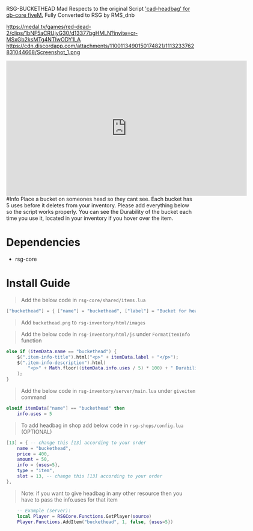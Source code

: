 RSG-BUCKETHEAD
 Mad Respects to the original Script ['cad-headbag' for qb-core fiveM.](https://github.com/cadburry6969/cad-headbag)
 Fully Converted to RSG by RMS_dnb
 
 https://medal.tv/games/red-dead-2/clips/1bNF5aCRUjyG30/d13377bgHMLN?invite=cr-MSxGb2ksMTg4NTIwODY1LA
 https://cdn.discordapp.com/attachments/1100113490150174821/1113233762831044668/Screenshot_1.png
 
<iframe width='640' height='360' style='border: none;' src='https://medal.tv/games/red-dead-2/clip/1bNF5aCRUjyG30/V8sLrCJ4azg3?invite=cr-MSxWeEksMTg4NTIwNjM0LA' allow='autoplay' allowfullscreen></iframe>
#Info
Place a bucket on someones head so they cant see. Each bucket has 5 uses before it deletes from your inventory.  Please add everything below so the script works properly.  You can see the Durability of the bucket each time you use it, located in your inventory if you hover over the item.

# Dependencies
* rsg-core

# Install Guide

> Add the below code in `rsg-core/shared/items.lua`
```lua
["buckethead"] = { ["name"] = "buckethead", ["label"] = "Bucket for head", ["weight"] = 400, ["type"] = "item", ["image"] = "headbag.png", ["unique"] = true, ["useable"] = true, ["shouldClose"] = true, ["combinable"] = nil, ["description"] = "A bucket to put over someone elses head and make them blind." },
```

> Add `buckethead.png` to `rsg-inventory/html/images`

> Add the below code in `rsg-inventory/html/js` under `FormatItemInfo` function
```lua
else if (itemData.name == "buckethead") {
    $(".item-info-title").html("<p>" + itemData.label + "</p>");
    $(".item-info-description").html(
        "<p>" + Math.floor((itemData.info.uses / 5) * 100) + " Durability.</p>"
    );
} 
```

> Add the below code in `rsg-inventory/server/main.lua` under `giveitem` command
```lua
elseif itemData["name"] == "buckethead" then
	info.uses = 5
```

> To add headbag in shop add below code in `rsg-shops/config.lua` (OPTIONAL)
```lua
[13] = { -- change this [13] according to your order
    name = "buckethead",
    price = 400,
    amount = 50,
    info = {uses=5},
    type = "item",
    slot = 13, -- change this [13] according to your order
},
```

> Note: if you want to give headbag in any other resource then you have to pass the info.uses for that item
```lua
    -- Example (server): 
    local Player = RSGCore.Functions.GetPlayer(source)
    Player.Functions.AddItem("buckethead", 1, false, {uses=5})
```
